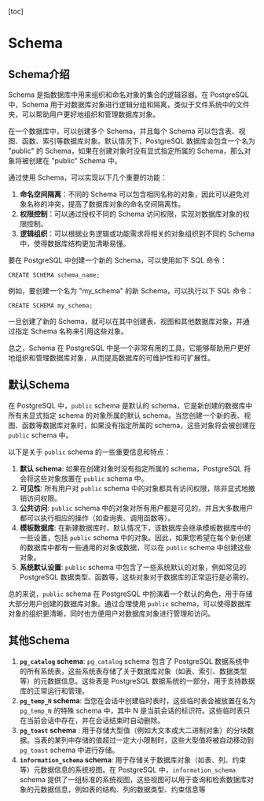 [toc]

# Schema

## Schema介绍

Schema 是指数据库中用来组织和命名对象的集合的逻辑容器。在 PostgreSQL 中，Schema 用于对数据库对象进行逻辑分组和隔离，类似于文件系统中的文件夹，可以帮助用户更好地组织和管理数据库对象。

在一个数据库中，可以创建多个 Schema，并且每个 Schema 可以包含表、视图、函数、索引等数据库对象。默认情况下，PostgreSQL 数据库会包含一个名为 "public" 的 Schema，如果在创建对象时没有显式指定所属的 Schema，那么对象将被创建在 "public" Schema 中。

通过使用 Schema，可以实现以下几个重要的功能：

1. **命名空间隔离**：不同的 Schema 可以包含相同名称的对象，因此可以避免对象名称的冲突，提高了数据库对象的命名空间隔离性。
2. **权限控制**：可以通过授权不同的 Schema 访问权限，实现对数据库对象的权限控制。
3. **逻辑组织**：可以根据业务逻辑或功能需求将相关的对象组织到不同的 Schema 中，使得数据库结构更加清晰易懂。

要在 PostgreSQL 中创建一个新的 Schema，可以使用如下 SQL 命令：

```
CREATE SCHEMA schema_name;
```

例如，要创建一个名为 "my_schema" 的新 Schema，可以执行以下 SQL 命令：

```
CREATE SCHEMA my_schema;
```

一旦创建了新的 Schema，就可以在其中创建表、视图和其他数据库对象，并通过指定 Schema 名称来引用这些对象。

总之，Schema 在 PostgreSQL 中是一个非常有用的工具，它能够帮助用户更好地组织和管理数据库对象，从而提高数据库的可维护性和可扩展性。

## 默认Schema

在 PostgreSQL 中，`public` schema 是默认的 schema，它是新创建的数据库中所有未显式指定 schema 的对象所属的默认 schema。当您创建一个新的表、视图、函数等数据库对象时，如果没有指定所属的 schema，这些对象将会被创建在 `public` schema 中。

以下是关于 `public` schema 的一些重要信息和特点：

1. **默认 schema**: 如果在创建对象时没有指定所属的 schema，PostgreSQL 将会将这些对象放置在 `public` schema 中。
2. **可见性**: 所有用户对 `public` schema 中的对象都具有访问权限，除非显式地撤销访问权限。
3. **公共访问**: `public` schema 中的对象对所有用户都是可见的，并且大多数用户都可以执行相应的操作（如查询表、调用函数等）。
4. **模板数据库**: 在新建数据库时，默认情况下，该数据库会继承模板数据库中的一些设置，包括 `public` schema 中的对象。因此，如果您希望在每个新创建的数据库中都有一些通用的对象或数据，可以在 `public` schema 中创建这些对象。
5. **系统默认设置**: `public` schema 中包含了一些系统默认的对象，例如常见的 PostgreSQL 数据类型、函数等，这些对象对于数据库的正常运行是必需的。

总的来说，`public` schema 在 PostgreSQL 中扮演着一个默认的角色，用于存储大部分用户创建的数据库对象。通过合理使用 `public` schema，可以使得数据库对象的组织更清晰，同时也方便用户对数据库对象进行管理和访问。

## 其他Schema

1. **`pg_catalog` schema**: `pg_catalog` schema 包含了 PostgreSQL 数据系统中的所有系统表，这些系统表存储了关于数据库对象（如表、索引、数据类型等）的元数据信息。这些表是 PostgreSQL 数据系统的一部分，用于支持数据库的正常运行和管理。
2. **`pg_temp_N` schema**: 当您在会话中创建临时表时，这些临时表会被放置在名为 `pg_temp_N` 的特殊 schema 中，其中 N 是当前会话的标识符。这些临时表只在当前会话中存在，并在会话结束时自动删除。
3. **`pg_toast` schema** : 用于存储大型值（例如大文本或大二进制对象）的分块数据。当表的某列中存储的值超过一定大小限制时，这些大型值将被自动移动到 `pg_toast` schema 中进行存储。
4. **`information_schema` schema**:  用于存储关于数据库对象（如表、列、约束等）元数据信息的系统视图。在 PostgreSQL 中，`information_schema` schema 提供了一组标准的系统视图，这些视图可以用于查询和检索数据库对象的元数据信息，例如表的结构、列的数据类型、约束信息等

